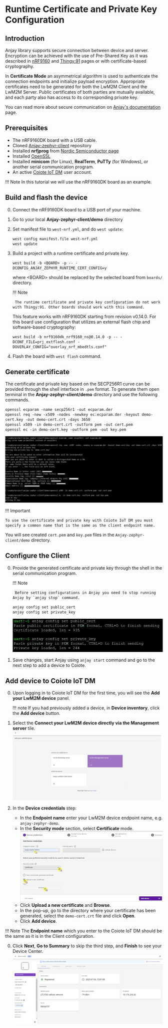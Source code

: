 # Runtime Certificate and Private Key Configuration

## Introduction
Anjay library supports secure connection between device and server. Encryption can be achieved with the use of Pre-Shared Key as it was described in [nRF9160](nRF9160.md) and [Thingy:91](Thingy91.md) pages or with certificate-based cryptography.

In **Certificate Mode** an asymmetrical algorithm is used to authenticate the connection endpoints and initialize payload encryption. Appropriate certificates need to be generated for both the LwM2M Client and the LwM2M Server. Public certificates of both parties are mutually available, and each party also has access to its corresponding private key.

You can read more about secure communication on [Anjay's documentation](https://avsystem.github.io/Anjay-doc/BasicClient/BC-Security.html) page.

## Prerequisites
* The nRF9160DK board with a USB cable.
* Cloned [Anjay-zephyr-client](https://github.com/AVSystem/Anjay-zephyr-client#getting-started) repository
* Installed **nrfjprog** from [Nordic Semiconductor page](https://www.nordicsemi.com/Products/Development-tools/nrf-command-line-tools/download)
* Installed [OpenSSL](https://www.openssl.org/source/)
* Installed **minicom** (for Linux), **RealTerm**, **PuTTy** (for Windows), or another serial communication program.
* An active [Coiote IoT DM](https://eu.iot.avsystem.cloud/) user account.

!!! Note
    In this tutorial we will use the nRF9160DK board as an example.

## Build and flash the device
0. Connect the nRF9160DK board to a USB port of your machine.
0. Go to your local **Anjay-zephyr-client/demo** directory
0. Set manifest file to `west-nrf.yml`, and do `west update`:

    ```
    west config manifest.file west-nrf.yml
    west update
    ```

0. Build a project with a runtime certificate and private key.

    ```
    west build -b <BOARD> -p -- -DCONFIG_ANJAY_ZEPHYR_RUNTIME_CERT_CONFIG=y
    ```

    where <BOARD\> should be replaced by the selected board from `boards/` directory.

    !!! Note

        The runtime certificate and private key configuration do not work with Thingy:91. Other boards should work with this command.

    This feature works with nRF9160DK starting from revision v0.14.0. For this board use configuration that utilizes an external flash chip and software-based cryptography:

    ```
    west build -b nrf9160dk_nrf9160_ns@0.14.0 -p -- -DCONF_FILE=prj_extflash.conf -DOVERLAY_CONFIG="overlay_nrf_mbedtls.conf"
    ```

0. Flash the board with `west flash` command.

## Generate certificate
The certificate and private key based on the SECP256R1 curve can be provided through the shell interface in `.pem` format. To generate them open terminal in the **Anjay-zephyr-client/demo** directory and use the following commands.

```
openssl ecparam -name secp256r1 -out ecparam.der
openssl req -new -x509 -nodes -newkey ec:ecparam.der -keyout demo-cert.key -out demo-cert.crt -days 3650
openssl x509 -in demo-cert.crt -outform pem -out cert.pem
openssl ec -in demo-cert.key -outform pem -out key.pem
```

![Fragment of creating certificates](images/create_cert.png)

!!! Important

    To use the certificate and private key with Coiote IoT DM you must specify a common name that is the same as the client endpoint name.

You will see created `cert.pem` and `key.pem` files in the `Anjay-zephyr-client/demo` directory.

## Configure the Client
0. Provide the generated certificate and private key through the shell in the serial communication program.

    !!! Note

        Before setting configurations in Anjay you need to stop running Anjay by `anjay stop` command.

    ```
    anjay config set public_cert
    anjay config set private_key
    ```

    ![Generate certificate in Anjay](images/anjay_cert.png)

0. Save changes, start Anjay using `anjay start` command and go to the next step to add a device to Coiote.

## Add device to Coiote IoT DM

0. Upon logging in to Coiote IoT DM for the first time, you will see the **Add your LwM2M device** panel.

    !!! note
        If you had previously added a device, in **Device inventory**, click the **Add device** button.

0. Select the **Connect your LwM2M device directly via the Management server** tile.
   ![Add via Mgmt](images/ex1.3.png "Add via Mgmt")
0. In the **Device credentials** step:
     - In the **Endpoint name** enter your LwM2M device endpoint name, e.g. `anjay-zephyr-demo`.
     - In the **Security mode** section, select **Certificate** mode.
        ![Device credentials step](images/add_mgmt_cert.png "Device credentials step")
     - Click **Upload a new certificate** and **Browse**.
     - In the pop-up, go to the directory where your certificate has been generated, select the `demo-cert.crt` file and click **Open**.
     - Click **Add device**.

!!! Note
    The **Endpoint name** which you enter to the Coiote IoT DM should be the same as it is in the Client configuration.

0. Click **Next**, **Go to Summary** to skip the third step, and **Finish** to see your Device Center.
    ![Registered device](images/registered_cert.png "Registered device")

